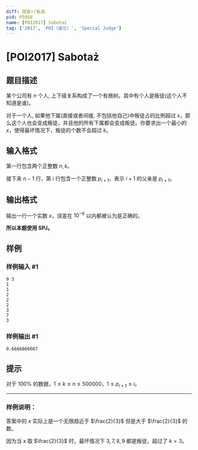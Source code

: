 ```yaml
---
diff: 提高+/省选-
pid: P5958
name: [POI2017] Sabotaż
tag: ['2017', 'POI（波兰）', 'Special Judge']
---
```

# [POI2017] Sabotaż
## 题目描述

某个公司有 $n$ 个人, 上下级关系构成了一个有根树。其中有个人是叛徒(这个人不知道是谁)。

对于一个人, 如果他下属(直接或者间接, 不包括他自己)中叛徒占的比例超过 $x$，那么这个人也会变成叛徒，并且他的所有下属都会变成叛徒。你要求出一个最小的 $x$，使得最坏情况下，叛徒的个数不会超过 $k$。
## 输入格式

第一行包含两个正整数 $n,k$。

接下来 $n-1$ 行，第 $i$ 行包含一个正整数 $p_{i+1}$，表示 $i+1$ 的父亲是 $p_{i+1}$。
## 输出格式

输出一行一个实数 $x$，误差在 $10^{-6}$ 以内都被认为是正确的。

**所以本题使用 SPJ。**
## 样例

### 样例输入 #1
```
9 3
1
1
2
2
2
3
7
3
```
### 样例输出 #1
```
0.6666666667
```
## 提示

对于 $100\%$ 的数据，$1\le k\le n\le 500000$，$1\le p_{i+1}\le i$。

-----

### 样例说明：

答案中的 $x$ 实际上是一个无限趋近于 $\frac{2}{3}$ 但是大于 $\frac{2}{3}$ 的数。 

因为当 $x$ 取 $\frac{2}{3}$ 时，最坏情况下 $3,7,8,9$ 都是叛徒，超过了 $k=3$。

